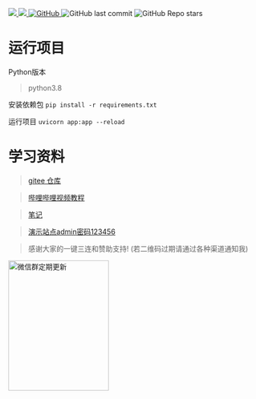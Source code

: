 <p>
<a href="https://www.murphysec.com/dr/kctlQJ59tVrS2Opo61">
    <img src="https://www.oscs1024.com/platform/badge/binkuolo/fastapi.svg?size=small">
</a>
<a href="https://github.com/binkuolo/fastapi">
    <img src="https://badgen.net/badge/Github/fastapi/21D789?icon=github">
</a>
<a href="https://github.com/binkuolo/fastapi/blob/main/LICENSE">
    <img alt="GitHub" src="https://img.shields.io/github/license/binkuolo/fastapi?style=flat-square">
</a>
<img alt="GitHub last commit" src="https://img.shields.io/github/last-commit/binkuolo/fastapi?style=flat-square">
<img alt="GitHub Repo stars" src="https://img.shields.io/github/stars/binkuolo/fastapi?style=social">
</p>

# 运行项目
Python版本 
>python3.8

安装依赖包
`pip install -r requirements.txt`

运行项目
`uvicorn app:app --reload`


# 学习资料

> [gitee 仓库](https://gitee.com/binkuolo/fastapi)

> [哔哩哔哩视频教程](https://www.bilibili.com/video/BV13F411u76R)

> [笔记](https://wiki.binkuolo.com)


> [演示站点admin密码123456](http://fastapi.binkuolo.com)

> 感谢大家的一键三连和赞助支持! (若二维码过期请通过各种渠道通知我)

<img src="IMG_1516.JPG" title="微信交流群" alt="微信群定期更新" width="200" height="260" />